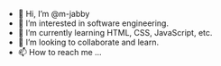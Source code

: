 - 👋 Hi, I’m @m-jabby
- 👀 I’m interested in software engineering.
- 🌱 I’m currently learning HTML, CSS, JavaScript, etc. 
- 💞️ I’m looking to collaborate and learn.
- 📫 How to reach me ...

<!---
m-jabby/m-jabby is a ✨ special ✨ repository because its `README.md` (this file) appears on your GitHub profile.
You can click the Preview link to take a look at your changes.
--->

